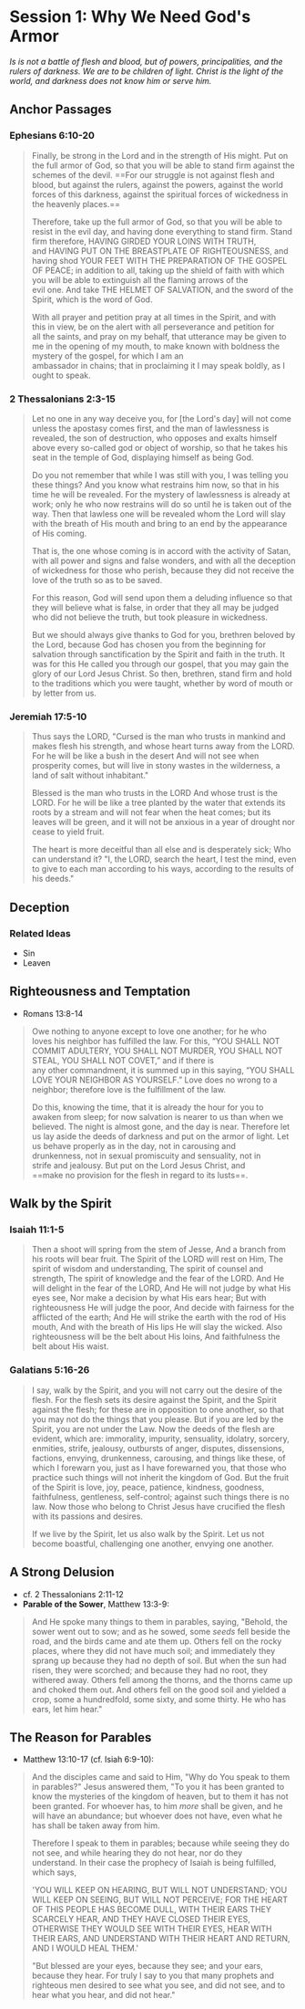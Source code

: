 # Session 1: Why We Need God's Armor

*Is is not a battle of flesh and blood, but of powers, principalities, and the rulers of darkness. We are to be children of light. Christ is the light of the world, and darkness does not know him or serve him.*

## Anchor Passages
### Ephesians 6:10-20
>Finally, be strong in the Lord and in the strength of His might. Put on the full armor of God, so that you will be able to stand firm against the schemes of the devil. ==For our struggle is not against flesh and blood, but against the rulers, against the powers, against the world forces of this darkness, against the spiritual forces of wickedness in the heavenly places.==
>
>Therefore, take up the full armor of God, so that you will be able to resist in the evil day, and having done everything to stand firm. Stand firm therefore, HAVING GIRDED YOUR LOINS WITH TRUTH, and HAVING PUT ON THE BREASTPLATE OF RIGHTEOUSNESS, and having shod YOUR FEET WITH THE PREPARATION OF THE GOSPEL OF PEACE; in addition to all, taking up the shield of faith with which you will be able to extinguish all the flaming arrows of the evil one. And take THE HELMET OF SALVATION, and the sword of the Spirit, which is the word of God.
>
>With all prayer and petition pray at all times in the Spirit, and with this in view, be on the alert with all perseverance and petition for all the saints, and pray on my behalf, that utterance may be given to me in the opening of my mouth, to make known with boldness the mystery of the gospel, for which I am an ambassador in chains; that in proclaiming it I may speak boldly, as I ought to speak.

### 2 Thessalonians 2:3-15
>Let no one in any way deceive you, for \[the Lord's day\] will not come
> unless the apostasy comes first, and the man of lawlessness is revealed, the son of destruction, who opposes and exalts himself above every so-called god or object of worship, so that he takes his seat in the temple of God, displaying himself as being God.
>
>Do you not remember that while I was still with you, I was telling you these things? And you know what restrains him now, so that in his time he will be revealed. For the mystery of lawlessness is already at work; only he who now restrains will do so until he is taken out of the way. Then that lawless one will be revealed whom the Lord will slay with the breath of His mouth and bring to an end by the appearance of His coming.
>
>That is, the one whose coming is in accord with the activity of Satan, with all power and signs and false wonders, and with all the deception of wickedness for those who perish, because they did not receive the love of the truth so as to be saved.
>
>For this reason, God will send upon them a deluding influence so that they will believe what is false, in order that they all may be judged who did not believe the truth, but took pleasure in wickedness.
>
>But we should always give thanks to God for you, brethren beloved by the Lord, because God has chosen you from the beginning for salvation through sanctification by the Spirit and faith in the truth. It was for this He called you through our gospel, that you may gain the glory of our Lord Jesus Christ. So then, brethren, stand firm and hold to the traditions which you were taught, whether by word of mouth or by letter from us.

### Jeremiah 17:5-10
>Thus says the LORD, "Cursed is the man who trusts in mankind and makes flesh his strength, and whose heart turns away from the LORD. For he will be like a bush in the desert And will not see when prosperity comes, but will live in stony wastes in the wilderness, a land of salt without inhabitant."
>
>Blessed is the man who trusts in the LORD And whose trust is the LORD. For he will be like a tree planted by the water that extends its roots by a stream and will not fear when the heat comes; but its leaves will be green, and it will not be anxious in a year of drought nor cease to yield fruit.
>
>The heart is more deceitful than all else and is desperately sick; Who can understand it? "I, the LORD, search the heart, I test the mind, even to give to each man according to his ways, according to the results of his deeds."

## Deception
### Related Ideas
- Sin
- Leaven

## Righteousness and Temptation
- Romans 13:8-14
>Owe nothing to anyone except to love one another; for he who loves his neighbor has fulfilled the law. For this, “YOU SHALL NOT COMMIT ADULTERY, YOU SHALL NOT MURDER, YOU SHALL NOT STEAL, YOU SHALL NOT COVET,” and if there is any other commandment, it is summed up in this saying, “YOU SHALL LOVE YOUR NEIGHBOR AS YOURSELF.” Love does no wrong to a neighbor; therefore love is the fulfillment of the law.
>
>Do this, knowing the time, that it is already the hour for you to awaken from sleep; for now salvation is nearer to us than when we believed. The night is almost gone, and the day is near. Therefore let us lay aside the deeds of darkness and put on the armor of light. Let us behave properly as in the day, not in carousing and drunkenness, not in sexual promiscuity and sensuality, not in strife and jealousy. But put on the Lord Jesus Christ, and ==make no provision for the flesh in regard to its lusts==.

## Walk by the Spirit
### Isaiah 11:1-5
>Then a shoot will spring from the stem of Jesse, And a branch from his roots will bear fruit. The Spirit of the LORD will rest on Him, The spirit of wisdom and understanding, The spirit of counsel and strength, The spirit of knowledge and the fear of the LORD. And He will delight in the fear of the LORD, And He will not judge by what His eyes see, Nor make a decision by what His ears hear; But with righteousness He will judge the poor, And decide with fairness for the afflicted of the earth; And He will strike the earth with the rod of His mouth, And with the breath of His lips He will slay the wicked. Also righteousness will be the belt about His loins, And faithfulness the belt about His waist.
### Galatians 5:16-26
>I say, walk by the Spirit, and you will not carry out the desire of the flesh. For the flesh sets its desire against the Spirit, and the Spirit against the flesh; for these are in opposition to one another, so that you may not do the things that you please. But if you are led by the Spirit, you are not under the Law. Now the deeds of the flesh are evident, which are: immorality, impurity, sensuality, idolatry, sorcery, enmities, strife, jealousy, outbursts of anger, disputes, dissensions, factions, envying, drunkenness, carousing, and things like these, of which I forewarn you, just as I have forewarned you, that those who practice such things will not inherit the kingdom of God. But the fruit of the Spirit is love, joy, peace, patience, kindness, goodness, faithfulness, gentleness, self-control; against such things there is no law. Now those who belong to Christ Jesus have crucified the flesh with its passions and desires.
>
>If we live by the Spirit, let us also walk by the Spirit. Let us not become boastful, challenging one another, envying one another.

## A Strong Delusion
- cf. 2 Thessalonians 2:11-12
- **Parable of the Sower**, Matthew 13:3-9:
>And He spoke many things to them in parables, saying, "Behold, the sower went out to sow; and as he sowed, some *seeds* fell beside the road, and the birds came and ate them up. Others fell on the rocky places, where they did not have much soil; and immediately they sprang up because they had no depth of soil. But when the sun had risen, they were scorched; and because they had no root, they withered away. Others fell among the thorns, and the thorns came up and choked them out. And others fell on the good soil and yielded a crop, some a hundredfold, some sixty, and some thirty. He who has ears, let him hear."
## The Reason for Parables
- Matthew 13:10-17 (cf. Isiah 6:9-10):
>And the disciples came and said to Him, "Why do You speak to them in parables?" Jesus answered them, "To you it has been granted to know the mysteries of the kingdom of heaven, but to them it has not been granted. For whoever has, to him *more* shall be given, and he will have an abundance; but whoever does not have, even what he has shall be taken away from him.
>
>Therefore I speak to them in parables; because while seeing they do not see, and while hearing they do not hear, nor do they understand. In their case the prophecy of Isaiah is being fulfilled, which says,
>
>'YOU WILL KEEP ON HEARING, BUT WILL NOT UNDERSTAND; YOU WILL KEEP ON SEEING, BUT WILL NOT PERCEIVE; FOR THE HEART OF THIS PEOPLE HAS BECOME DULL, WITH THEIR EARS THEY SCARCELY HEAR, AND THEY HAVE CLOSED THEIR EYES, OTHERWISE THEY WOULD SEE WITH THEIR EYES, HEAR WITH THEIR EARS, AND UNDERSTAND WITH THEIR HEART AND RETURN, AND I WOULD HEAL THEM.'
>
>"But blessed are your eyes, because they see; and your ears, because they hear. For truly I say to you that many prophets and righteous men desired to see what you see, and did not see, and to hear what you hear, and did not hear."
